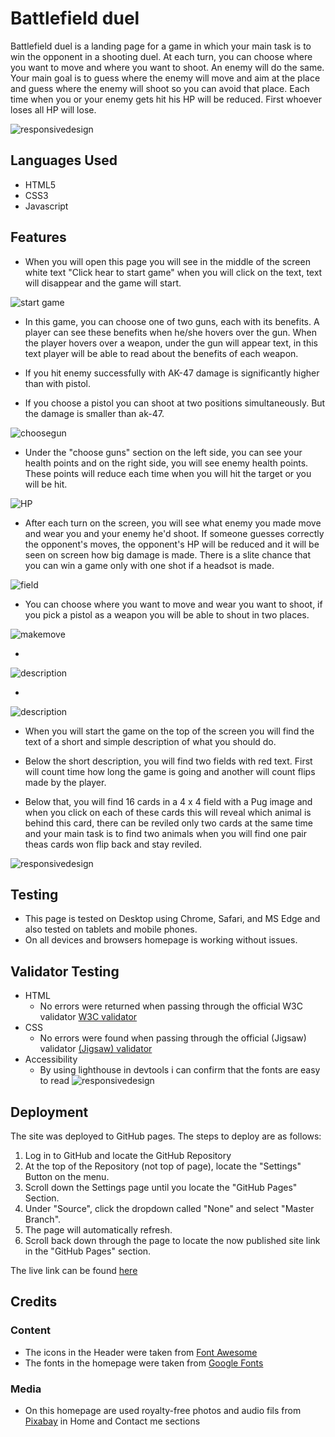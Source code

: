 # Battlefield duel  

Battlefield duel is a landing page for a game in which your main task is to win the opponent in a shooting duel. At each turn, you can choose where you want to move and where you want to shoot. An enemy will do the same. Your main goal is to guess where the enemy will move and aim at the place and guess where the enemy will shoot so you can avoid that place. Each time when you or your enemy gets hit his HP will be reduced. First whoever loses all HP will lose.

![responsivedesign](assets/images/readme/responsive.jpg)

## Languages Used

* HTML5
* CSS3
* Javascript

## Features

- When you will open this page you will see in the middle of the screen white text "Click hear to start game" when you will click on the text, text will disappear and the game will start.

![start game](assets/images/readme/start.jpg)

- In this game, you can choose one of two guns, each with its benefits. A player can see these benefits when he/she hovers over the gun. When the player hovers over a weapon, under the gun will appear text, in this text player will be able to read about the benefits of each weapon.

- If you hit enemy successfully with AK-47 damage is significantly higher than with pistol.

- If you choose a pistol you can shoot at two positions simultaneously. But the damage is smaller than ak-47.

![choosegun](assets/images/readme/choose_gun.jpg)

- Under the "choose guns" section on the left side, you can see your health points and on the right side, you will see enemy health points. These points will reduce each time when you will hit the target or you will be hit.

![HP](assets/images/readme/HP.JPG)

- After each turn on the screen, you will see what enemy you made move and wear you and your enemy he'd shoot. If someone guesses correctly the opponent's moves, the opponent's HP will be reduced and it will be seen on screen how big damage is made. There is a slite chance that you can win a game only with one shot if a headsot is made.

![field](assets/images/readme/solder.JPG)

- You can choose where you want to move and wear you want to shoot, if you pick a pistol as a weapon you will be able to shout in two places.

![makemove](assets/images/readme/make_move.jpg)

- 

![description](assets/images/readme/description.jpg)

- 

![description](assets/images/readme/end.jpg)











- When you will start the game on the top of the screen you will find the text of a short and simple description of what you should do.

- Below the short description, you will find two fields with red text. First will count time how long the game is going and another will count flips made by the player.

- Below that, you will find 16 cards in a 4 x 4 field with a Pug image and when you click on each of these cards this will reveal which animal is behind this card, there can be reviled only two cards at the same time and your main task is to find two animals when you will find one pair theas cards won flip back and stay reviled.

![responsivedesign](assets/images/Read%20me/Game.JPG)

## Testing

- This page is tested on Desktop using Chrome, Safari, and MS Edge and also tested on tablets and mobile phones.
- On all devices and browsers homepage is working without issues.

## Validator Testing

- HTML
  - No errors were returned when passing through the official W3C validator <a href="https://validator.w3.org/nu/?doc=https%3A%2F%2Fkasparsmazurs.github.io%2FFind_Pictures%2F" target="_blank">W3C validator</a>
- CSS
  - No errors were found when passing through the official (Jigsaw) validator <a href="https://jigsaw.w3.org/css-validator/validator?uri=https%3A%2F%2Fkasparsmazurs.github.io%2FFind_Pictures%2F&profile=css3svg&usermedium=all&warning=1&vextwarning=&lang=en" target="_blank">(Jigsaw) validator</a>
- Accessibility
  - By using lighthouse in devtools i can confirm that the fonts are easy to read
![responsivedesign](assets/images/Read%20me/Lighthouse.JPG)

## Deployment

The site was deployed to GitHub pages. The steps to deploy are as follows:

1. Log in to GitHub and locate the GitHub Repository
2. At the top of the Repository (not top of page), locate the "Settings" Button on the menu.
3. Scroll down the Settings page until you locate the "GitHub Pages" Section.
4. Under "Source", click the dropdown called "None" and select "Master Branch".
5. The page will automatically refresh.
6. Scroll back down through the page to locate the now published site link in the "GitHub Pages" section.

The live link can be found <a href="https://kasparsmazurs.github.io/Find_Pictures/" target="_blank">here</a>

## Credits

### Content

  - The icons in the Header were taken from <a href="https://fontawesome.com/" target="_blank">Font Awesome</a> 
  - The fonts in the homepage were taken from <a href="https://fonts.google.com/" target="_blank">Google Fonts</a>

### Media

  - On this homepage are used royalty-free photos and audio fils from <a href="https://pixabay.com/photos/" target="_blank">Pixabay</a> in Home and Contact me sections
